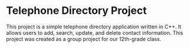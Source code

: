 # Telephone Directory Project

This project is a simple telephone directory application written in C++. 
It allows users to add, search, update, and delete contact information. This project was created as a group project for our 12th-grade class.

